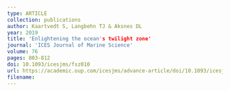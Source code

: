 ```yaml
---
type: ARTICLE
collection: publications
author: Kaartvedt S, Langbehn TJ & Aksnes DL
year: 2019
title: 'Enlightening the ocean's twilight zone'
journal: 'ICES Journal of Marine Science'
volume: 76
pages: 803-812
doi: 10.1093/icesjms/fsz010
url: https://academic.oup.com/icesjms/advance-article/doi/10.1093/icesjms/fsz010/5306603
filename:
---
```

